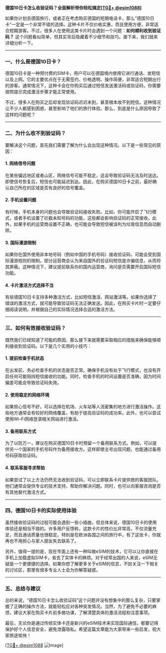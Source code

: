 **德国10日卡怎么收验证码？全面解析带你轻松搞定[[TG💪+ @esim1088](https://t.me/s/esim1088)]**

如果你计划去德国旅行，或者正在考虑购买德国的短期电话卡，那么“德国10日卡”一定是一个非常不错的选择。这种卡片不仅价格实惠，而且使用方便，非常适合短期游客。不过，很多人在使用这类卡片时会遇到一个问题：**如何顺利收到验证码？** 这个问题看似简单，但其实背后隐藏着不少细节和技巧。接下来，我们就来详细分析一下。

---

### **一、什么是德国10日卡？**

德国10日卡是一种预付费的SIM卡，用户可以在德国境内使用它进行通话、发短信以及上网。它的主要优点在于无需签约、价格透明、操作简便，非常适合短期出行的游客。通常情况下，这种卡会在你购买后通过短信发送激活码或验证码，你需要按照提示完成激活步骤才能正常使用。

不过，很多人在购买之后却发现验证码迟迟未到，甚至根本收不到短信。这种情况让不少人都感到困惑，甚至影响了他们的旅行体验。那么，到底是什么原因导致了这样的问题呢？

---

### **二、为什么收不到验证码？**

要解决这个问题，首先我们需要了解为什么会出现这种情况。以下是一些常见的原因：

#### **1. 网络信号问题**
在某些偏远地区或者山区，网络信号可能不稳定，这会导致验证码无法及时送达。即使信号恢复后，短信也可能延迟到达。因此，在购买德国10日卡之前，最好确认自己所在的区域是否有良好的信号覆盖。

#### **2. 手机设置问题**
有时候，手机本身的问题也会导致验证码接收失败。比如，你可能开启了飞行模式，或者手机设置了拦截未知号码的功能，这些都会影响验证码的正常接收。此外，如果手机的运营商设置不正确，也可能会导致短信被误判为垃圾信息而自动删除。

#### **3. 国际漫游限制**
如果你在国外使用非本地号码（例如中国的手机号码）接收验证码，可能会受到国际漫游规则的限制。部分运营商会认为来自国外的验证码短信是诈骗信息，从而将其屏蔽。这种情况下，建议提前联系你的国内运营商，询问是否需要开启国际短信功能。

#### **4. 卡片激活方式选择不当**
有些德国10日卡支持多种激活方式，比如短信激活、网站激活等。如果你选择了错误的激活方式，就可能导致验证码无法正确发送。因此，在购买卡片时一定要仔细阅读说明，并根据自己的实际情况选择合适的激活方法。

---

### **三、如何有效接收验证码？**

既然我们已经知道了可能的原因，那么接下来就需要采取相应的措施来确保能够顺利接收到验证码。以下是几个实用的小技巧：

#### **1. 提前检查手机状态**
在出发前，务必检查手机的状态是否正常。确保手机没有处于飞行模式，也没有开启任何可能阻挡短信接收的功能。同时，检查手机的时间设置是否准确，因为时间偏差可能会导致验证码失效。

#### **2. 使用稳定的网络环境**
如果担心信号不好，可以选择在机场、火车站等人流密集的地方进行激活操作。这些地方通常会有较好的网络覆盖，有助于提高验证码的成功率。此外，也可以尝试使用Wi-Fi网络登录相关网站进行激活。

#### **3. 备用联系方式**
为了以防万一，建议在购买德国10日卡时预留一个备用联系方式。例如，可以提供另一个国家的手机号码作为备用接收方。这样即使主号出现问题，也能通过备用号码获取验证码。

#### **4. 联系客服寻求帮助**
如果尝试了以上方法仍然无法收到验证码，可以立即联系卡片提供商的客服团队。他们通常会提供专业的技术支持，帮助你解决问题。同时，也可以向客服咨询是否有其他替代激活方式。

---

### **四、德国10日卡的实际使用体验**

虽然接收验证码的过程可能会遇到一些小插曲，但总体来说，德国10日卡的使用体验还是相当不错的。许多用户反馈称，这款卡片的性价比非常高，不仅流量充足，而且通话质量也很稳定。特别是在欧洲各国之间的旅行中，有了这张卡，你就再也不用担心与家人朋友失去联系了。

另外，值得一提的是，现在市面上还有一种叫做eSIM的技术，它可以让你直接在手机上加载虚拟SIM卡，省去了实体卡的麻烦。对于经常出国的人来说，eSIM无疑是一个更便捷的选择。如果你想了解更多关于eSIM的信息，不妨关注一下相关的讨论区，那里有很多专业人士会为你解答疑惑。

---

### **五、总结与建议**

总的来说，“德国10日卡怎么收验证码”这个问题并没有想象中的那么复杂，只要掌握了正确的操作方法，就能轻松应对各种突发情况。当然，为了避免不必要的麻烦，建议大家在购买卡片前多做功课，了解清楚具体的激活流程和注意事项。

最后，无论你是通过传统实体卡还是新兴的eSIM技术来实现国际通信，都要记得保护好个人信息安全，避免泄露隐私。希望这篇文章能为大家带来一些启发，祝大家旅途愉快！

[[TG💪+ @esim1088](https://t.me/s/esim1088) ![Image](https://i.postimg.cc/4NQfJmqS/Snipaste-2025-05-13-00-14-12.png)]